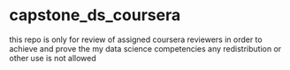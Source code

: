 # capstone_ds_coursera
this repo is only for review of assigned coursera reviewers in order to achieve and prove the my data science competencies
any redistribution or other use is not allowed
